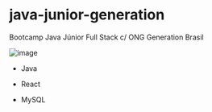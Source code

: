 # java-junior-generation
Bootcamp Java Júnior Full Stack c/ ONG Generation Brasil

![image](https://github.com/IgorTecnologic/java-junior-generation/assets/141768509/db457024-017e-421d-ab2e-f751017d4fc6)

* Java

* React

* MySQL
  
